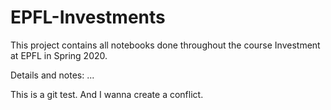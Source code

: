 # EPFL-Investments

This project contains all notebooks done throughout the course Investment at EPFL in Spring 2020.

Details and notes: ...

This is a git test. And I wanna create a conflict.
